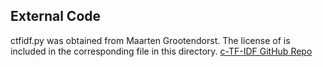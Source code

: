 ## External Code

ctfidf.py was obtained from Maarten Grootendorst. The license of is included in the
corresponding file in this directory. [c-TF-IDF GitHub Repo](https://github.com/MaartenGr/cTFIDF)
